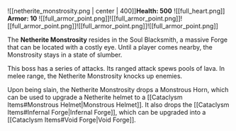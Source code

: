 ![[netherite_monstrosity.png | center | 400]]**Health: 500** ![[full_heart.png]]
**Armor: 10** ![[full_armor_point.png]]![[full_armor_point.png]]![[full_armor_point.png]]![[full_armor_point.png]]![[full_armor_point.png]]

The **Netherite Monstrosity** resides in the Soul Blacksmith, a massive Forge that can be located with a costly eye. Until a player comes nearby, the Monstrosity stays in a state of slumber.

This boss has a series of attacks. Its ranged attack spews pools of lava. In melee range, the Netherite Monstrosity knocks up enemies.

Upon being slain, the Netherite Monstrosity drops a Monstrous Horn, which can be used to upgrade a Netherite helmet to a [[Cataclysm Items#Monstrous Helmet|Monstrous Helmet]]. It also drops the [[Cataclysm Items#Infernal Forge|Infernal Forge]], which can be upgraded into a [[Cataclysm Items#Void Forge|Void Forge]].